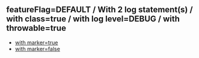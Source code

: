 ## featureFlag=DEFAULT / With 2 log statement(s) / with class=true / with log level=DEBUG / with throwable=true

* [with marker=true](marker-true/index.md)
* [with marker=false](marker-false/index.md)


